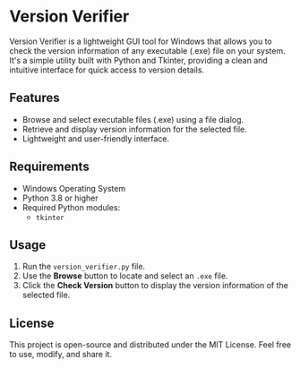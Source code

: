 # Version Verifier

Version Verifier is a lightweight GUI tool for Windows that allows you to check the version information of any executable (.exe) file on your system. It's a simple utility built with Python and Tkinter, providing a clean and intuitive interface for quick access to version details.

## Features
- Browse and select executable files (.exe) using a file dialog.
- Retrieve and display version information for the selected file.
- Lightweight and user-friendly interface.

## Requirements
- Windows Operating System
- Python 3.8 or higher
- Required Python modules:
  - `tkinter`

## Usage
1. Run the `version_verifier.py` file.
2. Use the **Browse** button to locate and select an `.exe` file.
3. Click the **Check Version** button to display the version information of the selected file.

## License
This project is open-source and distributed under the MIT License. Feel free to use, modify, and share it.



